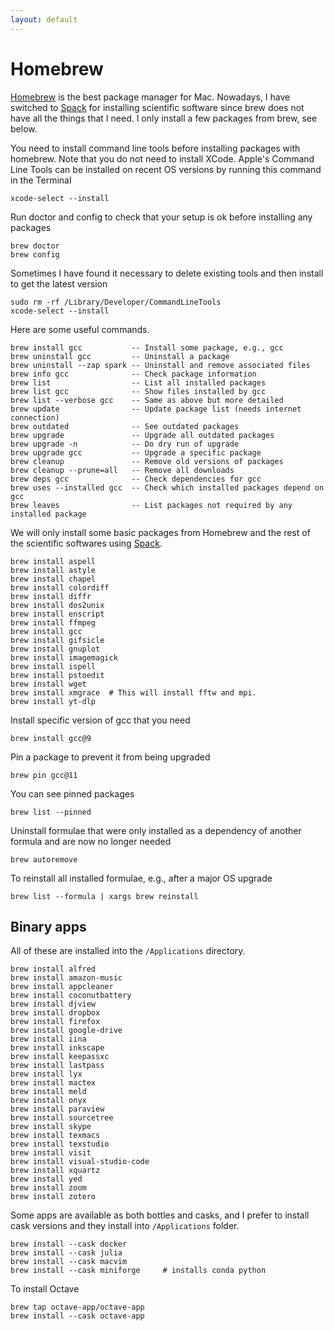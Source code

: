 ```yaml
---
layout: default
---
```


# Homebrew

[Homebrew](https://brew.sh) is the best package manager for Mac. Nowadays, I have switched to [Spack](comp/spack.html) for installing scientific software since brew does not have all the things that I need. I only install a few packages from brew, see below.

You need to install command line tools before installing packages with homebrew. Note that you do not need to install XCode. Apple's Command Line Tools can be installed on recent OS versions by running this command in the Terminal

```shell
xcode-select --install
```

Run doctor and config to check that your setup is ok before installing any packages

```shell
brew doctor
brew config
```

Sometimes I have found it necessary to delete existing tools and then install to get the latest version

```shell
sudo rm -rf /Library/Developer/CommandLineTools
xcode-select --install
```

Here are some useful commands.

```text
brew install gcc           -- Install some package, e.g., gcc
brew uninstall gcc         -- Uninstall a package
brew uninstall --zap spark -- Uninstall and remove associated files
brew info gcc              -- Check package information
brew list                  -- List all installed packages
brew list gcc              -- Show files installed by gcc
brew list --verbose gcc    -- Same as above but more detailed
brew update                -- Update package list (needs internet connection)
brew outdated              -- See outdated packages
brew upgrade               -- Upgrade all outdated packages
brew upgrade -n            -- Do dry run of upgrade
brew upgrade gcc           -- Upgrade a specific package
brew cleanup               -- Remove old versions of packages
brew cleanup --prune=all   -- Remove all downloads
brew deps gcc              -- Check dependencies for gcc
brew uses --installed gcc  -- Check which installed packages depend on gcc
brew leaves                -- List packages not required by any installed package
```

We will only install some basic packages from Homebrew and the rest of the scientific softwares using [Spack](comp/spack.html).

```shell
brew install aspell
brew install astyle
brew install chapel
brew install colordiff
brew install diffr
brew install dos2unix
brew install enscript
brew install ffmpeg
brew install gcc
brew install gifsicle
brew install gnuplot
brew install imagemagick
brew install ispell
brew install pstoedit
brew install wget
brew install xmgrace  # This will install fftw and mpi.
brew install yt-dlp
```

Install specific version of gcc that you need

```shell
brew install gcc@9
```

Pin a package to prevent it from being upgraded

```shell
brew pin gcc@11
```

You can see pinned packages

```shell
brew list --pinned
```

Uninstall formulae that were only installed as a dependency of another formula
and are now no longer needed

```shell
brew autoremove
```

To reinstall all installed formulae, e.g., after a major OS upgrade

```shell
brew list --formula | xargs brew reinstall
```

## Binary apps

All of these are installed into the `/Applications` directory.

```shell
brew install alfred
brew install amazon-music
brew install appcleaner
brew install coconutbattery
brew install djview
brew install dropbox
brew install firefox
brew install google-drive
brew install iina
brew install inkscape
brew install keepassxc
brew install lastpass
brew install lyx
brew install mactex
brew install meld
brew install onyx
brew install paraview
brew install sourcetree
brew install skype
brew install texmacs
brew install texstudio
brew install visit
brew install visual-studio-code
brew install xquartz
brew install yed
brew install zoom
brew install zotero
```

Some apps are available as both bottles and casks, and I prefer to install cask versions and they install into `/Applications` folder.

```shell
brew install --cask docker
brew install --cask julia
brew install --cask macvim
brew install --cask miniforge     # installs conda python
```

To install Octave

```shell
brew tap octave-app/octave-app
brew install --cask octave-app
```
